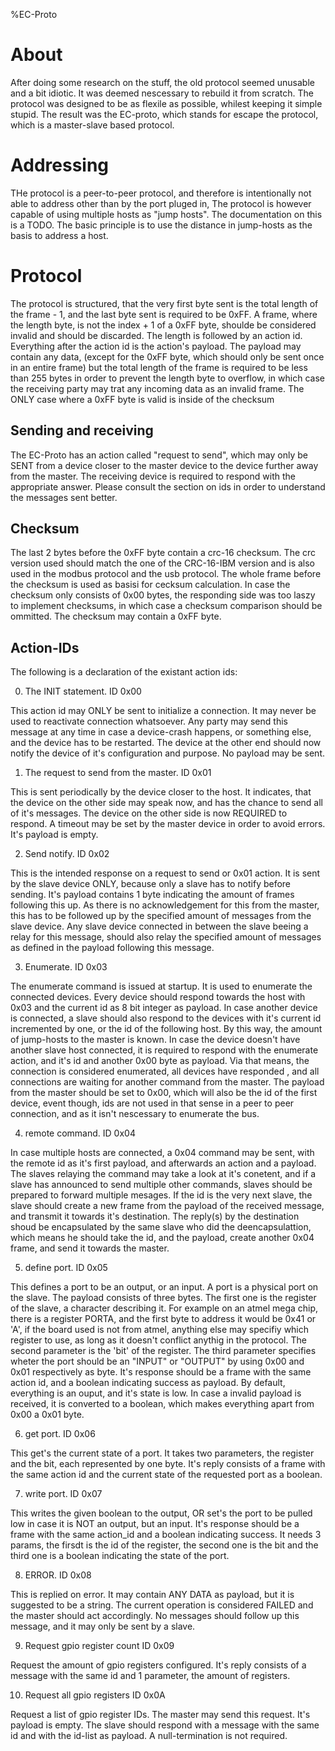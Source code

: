 %EC-Proto
# About

After doing some research on the stuff, the old protocol seemed unusable and a
bit idiotic. It was deemed nescessary to rebuild it from scratch. The protocol
was designed to be as flexile as possible, whilest keeping it simple stupid. The
result was the EC-proto, which stands for escape the protocol, which is a 
master-slave based protocol.

# Addressing

THe protocol is a peer-to-peer protocol, and therefore is intentionally not
able to address other than by the port pluged in, The protocol is however
capable of using multiple hosts as "jump hosts". The documentation on this is a 
TODO. The basic principle is to use the distance in jump-hosts as the basis to
address a host. 

# Protocol

The protocol is structured, that the very first byte sent is the total length of
the frame - 1, and the last byte sent is required to be 0xFF. A frame, where the
length byte, is not the index + 1 of a 0xFF byte, shoulde be considered invalid
and should be discarded. The length is followed by an action id. Everything
after the action id is the action's payload. The payload may contain any data,
(except for the 0xFF byte, which should only be sent once in an entire frame)
but the total length of the frame is required to be less than 255 bytes in
order to prevent the length byte to overflow, in which case the receiving party
may trat any incoming data as an invalid frame. The ONLY case where a 0xFF byte
is valid is inside of the checksum

## Sending and receiving

The EC-Proto has an action called "request to send", which may only be SENT from
a device closer to the master device to the device further away from the master.
The receiving device is required to respond with the appropriate answer. Please
consult the section on ids in order to understand the messages sent better.

## Checksum
The last 2 bytes before the 0xFF byte contain a crc-16 checksum. The crc version
used should match the one of the CRC-16-IBM version and is also used in the
modbus protocol and the usb protocol. The whole frame before the checksum is
used as basisi for cecksum calculation. In case the checksum only consists of
0x00 bytes, the responding side was too laszy to implement checksums, in which
case a checksum comparison should be ommitted. The checksum may contain a 0xFF
byte.

## Action-IDs

The following is a declaration of the existant action ids:

0. The INIT statement.  ID 0x00

This action id may ONLY be sent to initialize a connection. It may never be used
to reactivate connection whatsoever. Any party may send this message at any time
in case a device-crash happens, or something else, and the device has to be
restarted. The device at the other end should now notify the device of it's
configuration and purpose. No payload may be sent.

1. The request to send from the master. ID 0x01

This is sent periodically by the device
closer to the host. It indicates, that the device on the other side may
speak now, and has the chance to send all of it's messages. The device on the
other side is now REQUIRED to respond. A timeout may be set by the master
device in order to avoid errors. It's payload is empty.

2. Send notify. ID 0x02

This is the intended response on a request to send or 0x01 action. It is sent
by the slave device ONLY, because only a slave has to notify before sending.
It's payload contains 1 byte indicating the amount of frames following this up.
As there is no acknowledgement for this from the master, this has to be followed
up by the specified amount of messages from the slave device. Any slave device
connected in between the slave beeing a relay for this message, should also
relay the specified amount of messages as defined in the payload following this
message.

3. Enumerate. ID 0x03

The enumerate command is issued at startup. It is used to enumerate the
connected devices. Every device should respond towards the host with 0x03 and
the current id as 8 bit integer as payload. In case another device is connected,
a slave should also respond to the devices with it's current id incremented by
one, or the id of the following host. By this way, the amount of jump-hosts to
the master is known. In case the device doesn't have another slave host 
connected, it is required to respond with the enumerate action, and it's id and
another 0x00 byte as payload. Via that means, the connection is considered
enumerated, all devices have responded , and all connections are waiting for
another command from the master. The payload from the master should be set to 
0x00, which will also be the id of the first device, event though, ids are not
used in that sense in a peer to peer connection, and as it isn't nescessary to
enumerate the bus.

4. remote command. ID 0x04

In case multiple hosts are connected, a 0x04 command may be sent, with the
remote id as it's first payload, and afterwards an action and a payload. The
slaves relaying the command may take a look at it's conetent, and if a slave
has announced to send multiple other commands, slaves should be prepared to
forward multiple mesages. If the id is the very next slave, the slave should
create a new frame from the payload of the received message, and transmit it
towards it's destination. The reply(s) by the destination shoud be encapsulated
by the same slave who did the deencapsulattion, which means he should take the
id, and the payload, create another 0x04 frame, and send it towards the master.

5. define port. ID 0x05

This defines a port to be an output, or an input. A port is a physical port
on the slave. The payload consists of three bytes. The first one is the register
of the slave, a character describing it. For example on an atmel mega chip,
there is a register PORTA, and the first byte to address it would be 0x41 or
'A', if the board used is not from atmel, anything else may specifiy which
register to use, as long as it doesn't conflict anythig in the protocol. The
second parameter is the 'bit' of the register. The third parameter specifies
wheter the port should be an "INPUT" or "OUTPUT" by using
0x00 and 0x01 respectively as byte. It's response should be a frame with
the same action id, and a boolean indicating success as payload. By default,
everything is an ouput, and it's state is low. In case a invalid payload is
received, it is converted to a boolean, which makes everything apart from 0x00
a 0x01 byte. 

6. get port. ID 0x06

This get's the current state of a port. It takes two parameters, the register 
and the bit, each represented by one byte. It's reply consists of a frame with
the same action id and the current state of the requested port as a boolean.

7. write port. ID 0x07

This writes the given boolean to the output, OR set's the port to be pulled low
in case it is NOT an output, but an input. It's response should be a frame with
the same action_id and a boolean indicating success. It needs 3 params, the
firsdt is the id of the register, the second one is the bit and the third one
is a boolean indicating the state of the port.

8. ERROR. ID 0x08

This is replied on error. It may contain ANY DATA as payload, but it is
suggested to be a string. The current operation is considered FAILED and the
master should act accordingly. No messages should follow up this message, and
it may only be sent by a slave.

9. Request gpio register count ID 0x09

Request the amount of gpio registers configured. It's reply consists of a
message with the same id and 1 parameter, the amount of registers. 

10. Request all gpio registers ID 0x0A

Request a list of gpio register IDs. The master may send this request. It's
payload is empty. The slave should respond with a message with the same id and
with the id-list as payload. A null-termination is not required.

